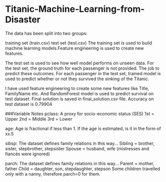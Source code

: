 # Titanic-Machine-Learning-from-Disaster
The data has been split into two groups:

training set (train.csv)
test set (test.csv)
The training set is used to build machine learning models.Feature engineering is used to create new features. 

The test set is used to see how well model performs on unseen data. For the test set, the ground truth for each passenger is not provided. The job to predict these outcomes. For each passenger in the test set, trained model is used to predict whether or not they survived the sinking of the Titanic.

I have used feature engineering to create some new features like Title, FamilyName etc. And RandomForest model is used to predict survival on test dataset. Final solution is saved in final_solution.csv file. Accuracy on test dataset is 0.79904

###Variable Notes
pclass: A proxy for socio-economic status (SES)
1st = Upper
2nd = Middle
3rd = Lower

age: Age is fractional if less than 1. If the age is estimated, is it in the form of xx.5

sibsp: The dataset defines family relations in this way...
Sibling = brother, sister, stepbrother, stepsister
Spouse = husband, wife (mistresses and fiancés were ignored)

parch: The dataset defines family relations in this way...
Parent = mother, father
Child = daughter, son, stepdaughter, stepson
Some children travelled only with a nanny, therefore parch=0 for them.
